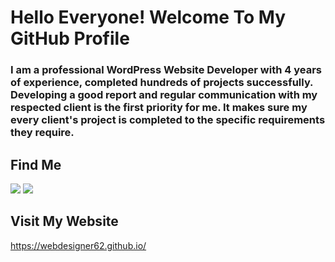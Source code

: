 # Hello Everyone! Welcome To My GitHub Profile

### I am a professional WordPress Website Developer with 4 years of experience, completed hundreds of projects successfully. Developing a good report and regular communication with my respected client is the first priority for me. It makes sure my every client's project is completed to the specific requirements they require.

## Find Me
[<img src="https://assetsv2.fiverrcdn.com/assets/v2_globals/fiverr_logo/fiverr-ligature-logo-f1036f121ed1b599ea498d70d98844b4.png">](https://www.fiverr.com/r1codingmaster?up_rollout=true)   [<img src="https://lexdeville.com/wp-content/uploads/2020/04/Upwork.png">](https://www.upwork.com/freelancers/~0127c58fda9998b1fa)

## Visit My Website
https://webdesigner62.github.io/

